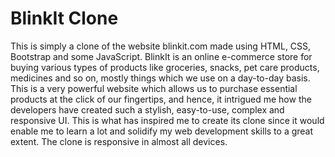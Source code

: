 # BlinkIt Clone
This is simply a clone of the website blinkit.com made using HTML, CSS, Bootstrap and some JavaScript. BlinkIt is an online e-commerce store for buying various types of products like groceries, snacks, pet care products, medicines and so on, mostly things which we use on a day-to-day basis. This is a very powerful website which allows us to purchase essential products at the click of our fingertips, and hence, it intrigued me how the developers have created such a stylish, easy-to-use, complex and responsive UI. This is what has inspired me to create its clone since it would enable me to learn a lot and solidify my web development skills to a great extent. The clone is responsive in almost all devices.
